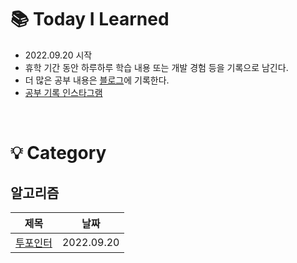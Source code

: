 # 📚 <b>Today I Learned</b>
- 2022.09.20 시작
- 휴학 기간 동안 하루하루 학습 내용 또는 개발 경험 등을 기록으로 남긴다.  
- 더 많은 공부 내용은 [블로그](https://jyostudy.tistory.com/)에 기록한다.
- [공부 기록 인스타그램](https://www.instagram.com/jyovelop/)
<br/>

# 💡 <b>Category</b>  
## 알고리즘  
|제목|날짜|  
|---|---|
|[투포인터](https://github.com/stop0ho/TIL/blob/main/Algorithm/%ED%88%AC%20%ED%8F%AC%EC%9D%B8%ED%84%B0.md)|2022.09.20|